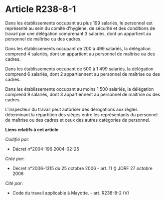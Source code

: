 # Article R238-8-1

Dans les établissements occupant au plus 199 salariés, le personnel est représenté au sein du comité d'hygiène, de sécurité
et des conditions de travail par une délégation comprenant 3 salariés, dont un appartient au personnel de maîtrise ou des
cadres.

Dans les établissements occupant de 200 à 499 salariés, la délégation comprend 4 salariés, dont un appartient au personnel de
maîtrise ou des cadres.

Dans les établissements occupant de 500 à 1 499 salariés, la délégation comprend 6 salariés, dont 2 appartiennent au
personnel de maîtrise ou des cadres.

Dans les établissements occupant au moins 1 500 salariés, la délégation comprend 9 salariés, dont 3 appartiennent au
personnel de maîtrise ou des cadres.

L'inspecteur du travail peut autoriser des dérogations aux règles déterminant la répartition des sièges entre les
représentants du personnel de maîtrise ou des cadres et ceux des autres catégories de personnel.

**Liens relatifs à cet article**

_Codifié par_:

  - Décret n°2004-196 2004-02-25

_Créé par_:

  - Décret n°2006-1315 du 25 octobre 2006 - art. 11 () JORF 27 octobre 2006

_Cité par_:

  - Code du travail applicable à Mayotte. - art. R238-8-2 (V)
